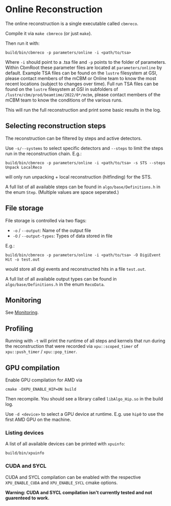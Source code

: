 # Online Reconstruction

The online reconstruction is a single executable called `cbmreco`.

Compile it via `make cbmreco` (or just `make`).

Then run it with:
```
build/bin/cbmreco -p parameters/online -i <path/to/tsa>
```
Where `-i` should point to a .tsa file and `-p` points to the folder of parameters.
Within CbmRoot these parameter files are located at `parameters/online` by default.
Example TSA files can be found on the `lustre` filesystem at GSI, please contact members of the mCBM or Online team to know the most recent locations (subject to changes over time).
Full run TSA files can be found on the `lustre` filesystem at GSI in subfolders of `/lustre/cbm/prod/beamtime/2022/0*/mcbm`, please contact members of the mCBM team to know the conditions of the various runs.

This will run the full reconstruction and print some basic results in the log.

## Selecting reconstruction steps

The reconstruction can be filtered by steps and active detectors.

Use `-s/--systems` to select specific detectors and `--steps` to limit the steps run in the reconstruction chain. E.g.:
```
build/bin/cbmreco -p parameters/online -i <path/to/tsa> -s STS --steps Unpack LocalReco
```
will only run unpacking + local reconstruction (hitfinding) for the STS.

A full list of all available steps can be found in `algo/base/Definitions.h` in the enum `Step`. (Multiple values are space seperated.)

## File storage

File storage is controlled via two flags:
- `-o` / `--output`: Name of the output file
- `-O` / `--output-types`: Types of data stored in file

E.g.:
```
build/bin/cbmreco -p parameters/online -i <path/to/tsa> -O DigiEvent Hit -o test.out
```
would store all digi events and reconstructed hits in a file `test.out`.

A full list of all available output types can be found in `algo/base/Definitions.h` in the enum `RecoData`.

## Monitoring

See [Monitoring](../monitoring/HowTo.md).

## Profiling

Running with `-t` will print the runtime of all steps and kernels that run during the reconstruction that were recorded via `xpu::scoped_timer` of `xpu::push_timer` / `xpu::pop_timer`.

## GPU compilation

Enable GPU compilation for AMD via
```
cmake -DXPU_ENABLE_HIP=ON build
```
Then recompile. You should see a library called `libAlgo_Hip.so` in the build log.

Use `-d <device>` to select a GPU device at runtime. E.g. use `hip0` to use the first AMD GPU on the machine.

### Listing devices

A list of all available devices can be printed with `xpuinfo`:
```
build/bin/xpuinfo
```

### CUDA and SYCL

CUDA and SYCL compilation can be enabled with the respective `XPU_ENABLE_CUDA` and `XPU_ENABLE_SYCL` cmake options.

**Warning: CUDA and SYCL compilation isn't currently tested and not guarenteed to work.**
